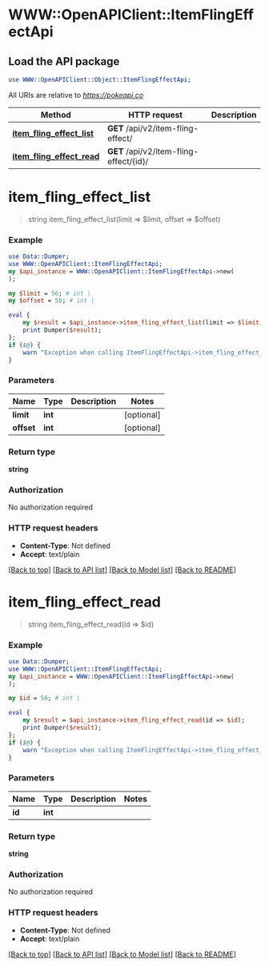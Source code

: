 # WWW::OpenAPIClient::ItemFlingEffectApi

## Load the API package
```perl
use WWW::OpenAPIClient::Object::ItemFlingEffectApi;
```

All URIs are relative to *https://pokeapi.co*

Method | HTTP request | Description
------------- | ------------- | -------------
[**item_fling_effect_list**](ItemFlingEffectApi.md#item_fling_effect_list) | **GET** /api/v2/item-fling-effect/ | 
[**item_fling_effect_read**](ItemFlingEffectApi.md#item_fling_effect_read) | **GET** /api/v2/item-fling-effect/{id}/ | 


# **item_fling_effect_list**
> string item_fling_effect_list(limit => $limit, offset => $offset)



### Example
```perl
use Data::Dumper;
use WWW::OpenAPIClient::ItemFlingEffectApi;
my $api_instance = WWW::OpenAPIClient::ItemFlingEffectApi->new(
);

my $limit = 56; # int | 
my $offset = 56; # int | 

eval {
    my $result = $api_instance->item_fling_effect_list(limit => $limit, offset => $offset);
    print Dumper($result);
};
if ($@) {
    warn "Exception when calling ItemFlingEffectApi->item_fling_effect_list: $@\n";
}
```

### Parameters

Name | Type | Description  | Notes
------------- | ------------- | ------------- | -------------
 **limit** | **int**|  | [optional] 
 **offset** | **int**|  | [optional] 

### Return type

**string**

### Authorization

No authorization required

### HTTP request headers

 - **Content-Type**: Not defined
 - **Accept**: text/plain

[[Back to top]](#) [[Back to API list]](../README.md#documentation-for-api-endpoints) [[Back to Model list]](../README.md#documentation-for-models) [[Back to README]](../README.md)

# **item_fling_effect_read**
> string item_fling_effect_read(id => $id)



### Example
```perl
use Data::Dumper;
use WWW::OpenAPIClient::ItemFlingEffectApi;
my $api_instance = WWW::OpenAPIClient::ItemFlingEffectApi->new(
);

my $id = 56; # int | 

eval {
    my $result = $api_instance->item_fling_effect_read(id => $id);
    print Dumper($result);
};
if ($@) {
    warn "Exception when calling ItemFlingEffectApi->item_fling_effect_read: $@\n";
}
```

### Parameters

Name | Type | Description  | Notes
------------- | ------------- | ------------- | -------------
 **id** | **int**|  | 

### Return type

**string**

### Authorization

No authorization required

### HTTP request headers

 - **Content-Type**: Not defined
 - **Accept**: text/plain

[[Back to top]](#) [[Back to API list]](../README.md#documentation-for-api-endpoints) [[Back to Model list]](../README.md#documentation-for-models) [[Back to README]](../README.md)

